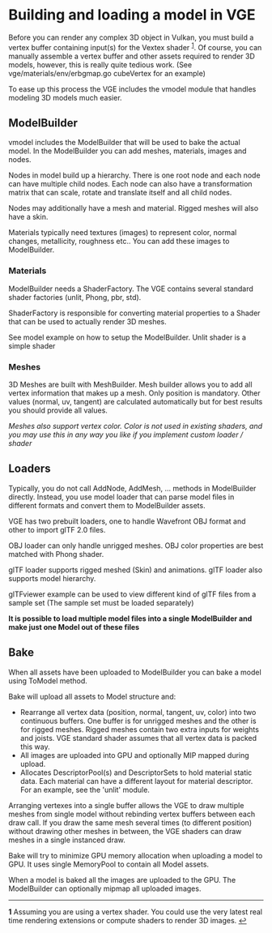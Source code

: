 # Building and loading a model in VGE

Before you can render any complex 3D object in Vulkan, you must build a vertex buffer containing input(s) for the Vextex shader <sup name="anchor1">[1](#footnote1)</sup>.
Of course, you can manually assemble a vertex buffer and other assets required to render 3D models, however, this is really quite tedious work.
(See vge/materials/env/erbgmap.go cubeVertex for an example)

To ease up this process the VGE includes the vmodel module that handles modeling 3D models much easier.

## ModelBuilder

vmodel includes the ModelBuilder that will be used to bake the actual model. In the ModelBuilder you can add meshes, materials, images and nodes.

Nodes in model build up a hierarchy. There is one root node and
each node can have multiple child nodes. Each node can also have a transformation matrix that
can scale, rotate and translate itself and all child nodes.

Nodes may additionally have a mesh and material. Rigged meshes will also have a skin.

Materials typically need textures (images) to represent color, normal changes, metallicity, roughness etc.. You can add these images to ModelBuilder.

### Materials

ModelBuilder needs a ShaderFactory. The VGE contains several standard shader factories (unlit, Phong, pbr, std).

ShaderFactory is responsible for converting material properties to a Shader that can be used to actually render 3D meshes.

See model example on how to setup the ModelBuilder. Unlit shader is a simple shader

### Meshes

3D Meshes are built with MeshBuilder. Mesh builder allows you to add all vertex information that makes up a mesh.
Only position is mandatory. Other values (normal, uv, tangent) are calculated automatically but for best results you should provide all values.

_Meshes also support vertex color. Color is not used in existing shaders, and you may use this in any way you like if you implement custom loader / shader_

## Loaders

Typically, you do not call AddNode, AddMesh, ... methods in ModelBuilder directly. Instead, you use model loader that can
parse model files in different formats and convert them to ModelBuilder assets.

VGE has two prebuilt loaders, one to handle Wavefront OBJ format and other to import glTF 2.0 files.

OBJ loader can only handle unrigged meshes. OBJ color properties are best matched with Phong shader.

glTF loader supports rigged meshed (Skin) and animations.  glTF loader also supports model hierarchy.

glTFviewer example can be used to view different kind of glTF files from a sample set (The sample set must be loaded separately)

**It is possible to load multiple model files into a single ModelBuilder and make just one Model out of these files**


## Bake
When all assets have been uploaded to ModelBuilder you can bake a model using ToModel method.

Bake will upload all assets to Model structure and:
- Rearrange all vertex data (position, normal, tangent, uv, color) into two continuous buffers.
One buffer is for unrigged meshes and the other is for rigged meshes. Rigged meshes contain two extra inputs for weights and joists.
 VGE standard shader assumes that all vertex data is packed this way.
- All images are uploaded into GPU and optionally MIP mapped during upload.
- Allocates DescriptorPool(s) and DescriptorSets to hold material static data. Each material can have a different layout for material descriptor. For an example, see the 'unlit' module.

Arranging vertexes into a single buffer allows the VGE to draw multiple meshes from single model without rebinding vertex buffers between each draw call.
If you draw the same mesh several times (to different position) without drawing other meshes in between, the VGE shaders can draw meshes in a single instanced draw.

Bake will try to minimize GPU memory allocation when uploading a model to GPU. It uses single MemoryPool to contain all Model assets.

When a model is baked all the images are uploaded to the GPU. The ModelBuilder can optionally mipmap all uploaded images.

----

<b id="footnote1">1</b> Assuming you are using a vertex shader. You could use the very latest real time rendering extensions or compute shaders to render 3D images. [↩](#anchor1)
